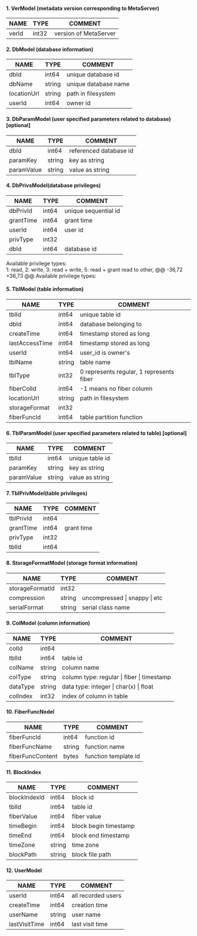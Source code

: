  #### 1. VerModel (metadata version corresponding to MetaServer)
 | NAME           | TYPE             | COMMENT              |
 |----------------|------------------|----------------------|
 | verId          | int32            | version of MetaServer
 
 #### 2. DbModel (database information)
 | NAME           | TYPE             | COMMENT              |
 |----------------|------------------|----------------------|
 | dbId           | int64            | unique database id   |
 | dbName         | string           | unique database name |
 | locationUrl    | string           | path in filesystem   |
 | userId         | int64            | owner        id      |
 
 #### 3. DbParamModel (user specified parameters related to database) [optional]
 | NAME           | TYPE             | COMMENT               |
 |----------------|------------------|-----------------------|
 | dbId           | int64            | referenced database id|
 | paramKey       | string           | key as string         |
 | paramValue     | string           | value as string       |
 
 #### 4. DbPrivsModel(database privileges)
 | NAME            | TYPE             | COMMENT               |
 |-----------------|------------------|-----------------------|
 | dbPrivId        | int64            | unique sequential id  |
 | grantTime       | int64            | grant time            |
 | userId          | int64            | user id               |
 | privType        | int32            |                       |
 | dbId            | int64            | database id           |
 
 Available privilege types:    
 1: read, 2: write, 3: read + write, 5: read + grant read to other,
@@ -36,72 +36,73 @@ Available privilege types:
 #### 5. TblModel (table information)
 | NAME           | TYPE             | COMMENT                                 |
 |----------------|------------------|-----------------------------------------|
 | tblId          | int64            | unique table id                         |
 | dbId           | int64            | database belonging to                   |
 | createTime     | int64            | timestamp stored as long                |
 | lastAccessTime | int64            | timestamp stored as long                |
 | userId         | int64            | user_id is owner's                      |
 | tblName        | string           | table name                              |
 | tblType        | int32            | 0 represents regular, 1 represents fiber|
 | fiberColId     | int64            | -1 means no fiber column                |
 | locationUrl    | string           | path in filesystem                      |
 | storageFormat  | int32            |                                         |
 | fiberFuncId    | int64            | table partition function                |
 
 #### 6. TblParamModel (user specified parameters related to table) [optional]
 | NAME           | TYPE             | COMMENT              |
 |----------------|------------------|----------------------|
 | tblId          | int64            | unique table id      |
 | paramKey       | string           | key as string        |
 | paramValue     | string           | value as string      |
 
 #### 7. TblPrivModel(table privileges)
 | NAME           | TYPE             | COMMENT               |
 |----------------|------------------|-----------------------|
 | tblPrivId      | int64            |                       |
 | grantTime      | int64            | grant time            |
 | privType       | int32            |                       |
 | tblId          | int64            |                       |
 
 #### 8. StorageFormatModel (storage format information)
 | NAME           | TYPE             | COMMENT                      |
 |----------------|------------------|------------------------------|
 | storageFormatId| int32            |                              |
 | compression    | string           | uncompressed \| snappy \| etc|
 | serialFormat   | string           | serial class name            |

 #### 9. ColModel (column information)
 | NAME           | TYPE             | COMMENT                                   |
 |----------------|------------------|-------------------------------------------|
 | colId          | int64            |                                           |
 | tblId          | int64            | table id                                  |
 | colName        | string           | column name                               |
 | colType        | string           | column type: regular \| fiber \| timestamp|
 | dataType       | string           | data type: integer \| char(x) \| float    |
 | colIndex       | int32            | index of column in table                  |
 
 #### 10. FiberFuncNodel
 | NAME               | TYPE             | COMMENT              |
 |----------------    |------------------|----------------------|
 | fiberFuncId        | int64            | function id          |
 | fiberFuncName      | string           | function name        |
 | fiberFuncContent   | bytes            | function template id |
 
 #### 11. BlockIndex
 | NAME            | TYPE             | COMMENT              |
 |-----------------|------------------|----------------------|
 | blockIndexId    | int64            | block id             |
 | tblId           | int64            | table id             |
 | fiberValue      | int64            | fiber value          |
 | timeBegin       | int64            | block begin timestamp|
 | timeEnd         | int64            | block end timestamp  |
 | timeZone        | string           | time zone            |
 | blockPath       | string           | block file path      |
 
 #### 12. UserModel
 | NAME           | TYPE             | COMMENT               |
 |----------------|------------------|-----------------------|
 | userId         | int64            | all recorded users    |
 | createTime     | int64            | creation time         |
 | userName       | string           | user name             |
 | lastVisitTime  | int64            | last visit time       |
